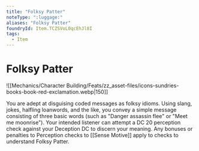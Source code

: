 ```yaml
---
title: "Folksy Patter"
noteType: ":luggage:"
aliases: "Folksy Patter"
foundryId: Item.TCZSVoL0qcEhJl8I
tags:
  - Item
---
```


# Folksy Patter
![[Mechanics/Character Building/Feats/zz_asset-files/icons-sundries-books-book-red-exclamation.webp|150]]

You are adept at disguising coded messages as folksy idioms. Using slang, jokes, halfling loanwords, and the like, you convey a simple message consisting of three basic words (such as "Danger assassin flee" or "Meet me moonrise"). Your intended listener can attempt a DC 20 perception check against your Deception DC to discern your meaning. Any bonuses or penalties to Perception checks to [[Sense Motive]] apply to checks to understand Folksy Patter.
